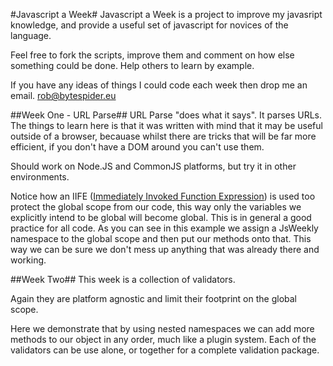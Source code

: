 #Javascript a Week#
Javascript a Week is a project to improve my javasript knowledge, and provide a
useful set of javascript for novices of the language.

Feel free to fork the scripts, improve them and comment on how else something
could be done. Help others to learn by example.

If you have any ideas of things I could code each week then drop me an email.
[rob@bytespider.eu](mailto:rob@bytespider.eu)

##Week One - URL Parse##
URL Parse "does what it says". It parses URLs. The things to learn here is that
it was written with mind that it may be useful outside of a browser, becauase
whilst there are tricks that will be far more efficient, if you don't have a
DOM around you can't use them.

Should work on Node.JS and CommonJS platforms, but try it in other environments.

Notice how an IIFE ([Immediately Invoked Function Expression](http://benalman.com/news/2010/11/immediately-invoked-function-expression/)) is
used too protect the global scope from our code, this way only the variables we
explicitly intend to be global will become global.
This is in general a good practice for all code. As you can see in this example
we assign a JsWeekly namespace to the global scope and then put our methods onto
that. This way we can be sure we don't mess up anything that was already there
and working.

##Week Two##
This week is a collection of validators.

Again they are platform agnostic and limit their footprint on the global scope.

Here we demonstrate that by using nested namespaces we can add more methods to
our object in any order, much like a plugin system. Each of the validators can be
use alone, or together for a complete validation package.


